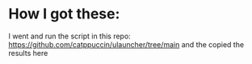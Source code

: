 # How I got these:
I went and run the script in this repo: https://github.com/catppuccin/ulauncher/tree/main and the copied the results here
